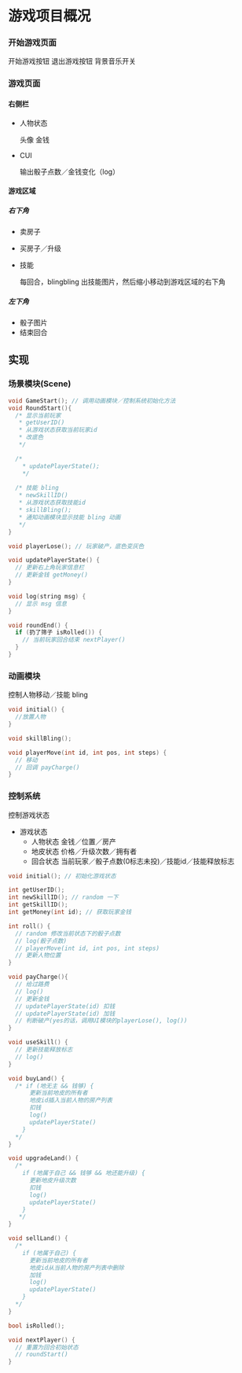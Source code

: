 # 游戏项目概况

### 开始游戏页面

开始游戏按钮
退出游戏按钮
背景音乐开关

### 游戏页面

#### 右侧栏

- 人物状态

  头像
  金钱

- CUI

  输出骰子点数／金钱变化（log）

#### 游戏区域

##### 右下角

- 卖房子
- 买房子／升级
- 技能

  每回合，blingbling 出技能图片，然后缩小移动到游戏区域的右下角

##### 左下角

- 骰子图片
- 结束回合

## 实现

### 场景模块(Scene)

```cpp
void GameStart(); // 调用动画模块／控制系统初始化方法
void RoundStart(){
  /* 显示当前玩家
   * getUserID()
   * 从游戏状态获取当前玩家id
   * 改底色
   */

  /*
    * updatePlayerState();
    */
  
  /* 技能 bling
   * newSkillID()
   * 从游戏状态获取技能id
   * skillBling();
   * 通知动画模块显示技能 bling 动画
   */
}

void playerLose(); // 玩家破产，底色变灰色

void updatePlayerState() {
  // 更新右上角玩家信息栏
  // 更新金钱 getMoney()
}

void log(string msg) {
  // 显示 msg 信息
}

void roundEnd() {
  if (扔了筛子 isRolled()) {
    // 当前玩家回合结束 nextPlayer()
  }
}
```

### 动画模块

控制人物移动／技能 bling

```cpp
void initial() {
  //放置人物
}

void skillBling();

void playerMove(int id, int pos, int steps) {
  // 移动
  // 回调 payCharge()
}
```

### 控制系统

控制游戏状态

- 游戏状态
  - 人物状态
    金钱／位置／房产
  - 地皮状态
    价格／升级次数／拥有者
  - 回合状态
    当前玩家／骰子点数(0标志未投)／技能id／技能释放标志

```cpp
void initial(); // 初始化游戏状态

int getUserID();
int newSkillID(); // random 一下
int getSkillID();
int getMoney(int id); // 获取玩家金钱

int roll() {
  // random 修改当前状态下的骰子点数
  // log(骰子点数)
  // playerMove(int id, int pos, int steps)
  // 更新人物位置
}

void payCharge(){
  // 给过路费
  // log()
  // 更新金钱
  // updatePlayerState(id) 扣钱
  // updatePlayerState(id) 加钱
  // 判断破产(yes的话，调用UI模块的playerLose(), log())
}

void useSkill() {
  // 更新技能释放标志
  // log()
}

void buyLand() {
  /* if (地无主 && 钱够) {
      更新当前地皮的所有者
      地皮id插入当前人物的房产列表
      扣钱
      log()
      updatePlayerState()
    }
  */
}

void upgradeLand() {
  /*
    if (地属于自己 && 钱够 && 地还能升级) {
      更新地皮升级次数
      扣钱
      log()
      updatePlayerState()
    }
   */
}

void sellLand() {
  /*
    if (地属于自己) {
      更新当前地皮的所有者
      地皮id从当前人物的房产列表中删除
      加钱
      log()
      updatePlayerState()
    }
  */
}

bool isRolled();

void nextPlayer() {
  // 重置为回合初始状态
  // roundStart()
}
```